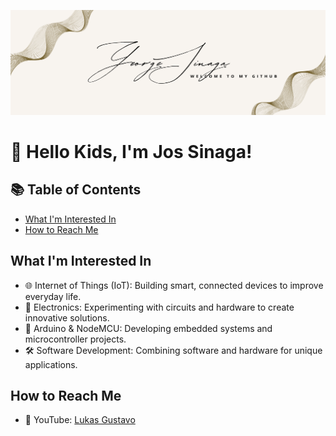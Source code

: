 ![Banner](./banner.png)

# 👋 Hello Kids, I'm Jos Sinaga!

## 📚 Table of Contents
- [What I'm Interested In](#what-im-interested-in)
- [How to Reach Me](#how-to-reach-me)

## What I'm Interested In
- 🌐 Internet of Things (IoT): Building smart, connected devices to improve everyday life.
- 🔌 Electronics: Experimenting with circuits and hardware to create innovative solutions.
- 🤖 Arduino & NodeMCU: Developing embedded systems and microcontroller projects.
- 🛠️ Software Development: Combining software and hardware for unique applications.

## How to Reach Me
- 🎥 YouTube: [Lukas Gustavo](https://www.youtube.com/@Lukasgustavo16)
